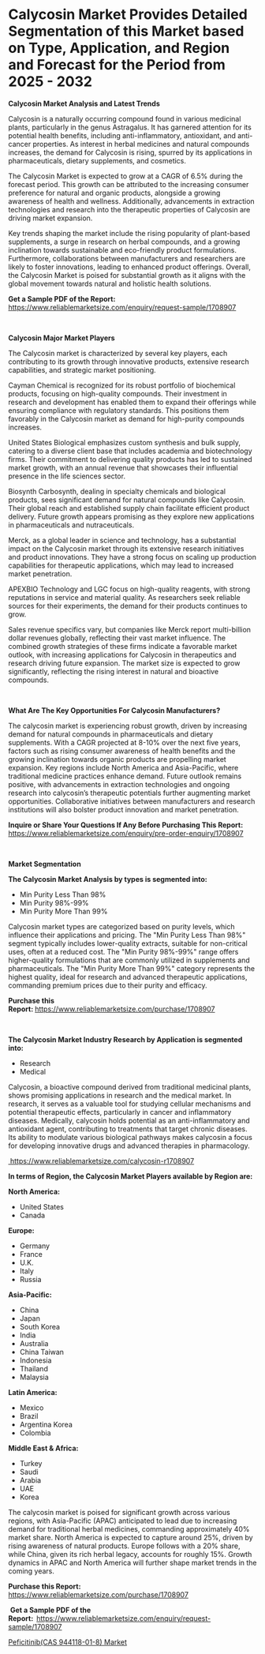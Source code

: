 <p><h1>Calycosin Market Provides Detailed Segmentation of this Market based on Type, Application, and Region and Forecast for the Period from 2025 - 2032</h1></p><p><strong>Calycosin Market Analysis and Latest Trends</strong></p>
<p><p>Calycosin is a naturally occurring compound found in various medicinal plants, particularly in the genus Astragalus. It has garnered attention for its potential health benefits, including anti-inflammatory, antioxidant, and anti-cancer properties. As interest in herbal medicines and natural compounds increases, the demand for Calycosin is rising, spurred by its applications in pharmaceuticals, dietary supplements, and cosmetics.</p><p>The Calycosin Market is expected to grow at a CAGR of 6.5% during the forecast period. This growth can be attributed to the increasing consumer preference for natural and organic products, alongside a growing awareness of health and wellness. Additionally, advancements in extraction technologies and research into the therapeutic properties of Calycosin are driving market expansion. </p><p>Key trends shaping the market include the rising popularity of plant-based supplements, a surge in research on herbal compounds, and a growing inclination towards sustainable and eco-friendly product formulations. Furthermore, collaborations between manufacturers and researchers are likely to foster innovations, leading to enhanced product offerings. Overall, the Calycosin Market is poised for substantial growth as it aligns with the global movement towards natural and holistic health solutions.</p></p>
<p><strong>Get a Sample PDF of the Report:&nbsp;</strong> <a href="https://www.reliablemarketsize.com/enquiry/request-sample/1708907?utm_campaign=1133&utm_medium=2&utm_source=Github&utm_content=ia&utm_term=10012025&utm_id=calycosin">https://www.reliablemarketsize.com/enquiry/request-sample/1708907</a></p>
<p>&nbsp;</p>
<p><strong>Calycosin Major Market Players</strong></p>
<p><p>The Calycosin market is characterized by several key players, each contributing to its growth through innovative products, extensive research capabilities, and strategic market positioning.</p><p>Cayman Chemical is recognized for its robust portfolio of biochemical products, focusing on high-quality compounds. Their investment in research and development has enabled them to expand their offerings while ensuring compliance with regulatory standards. This positions them favorably in the Calycosin market as demand for high-purity compounds increases.</p><p>United States Biological emphasizes custom synthesis and bulk supply, catering to a diverse client base that includes academia and biotechnology firms. Their commitment to delivering quality products has led to sustained market growth, with an annual revenue that showcases their influential presence in the life sciences sector.</p><p>Biosynth Carbosynth, dealing in specialty chemicals and biological products, sees significant demand for natural compounds like Calycosin. Their global reach and established supply chain facilitate efficient product delivery. Future growth appears promising as they explore new applications in pharmaceuticals and nutraceuticals.</p><p>Merck, as a global leader in science and technology, has a substantial impact on the Calycosin market through its extensive research initiatives and product innovations. They have a strong focus on scaling up production capabilities for therapeutic applications, which may lead to increased market penetration.</p><p>APEXBIO Technology and LGC focus on high-quality reagents, with strong reputations in service and material quality. As researchers seek reliable sources for their experiments, the demand for their products continues to grow.</p><p>Sales revenue specifics vary, but companies like Merck report multi-billion dollar revenues globally, reflecting their vast market influence. The combined growth strategies of these firms indicate a favorable market outlook, with increasing applications for Calycosin in therapeutics and research driving future expansion. The market size is expected to grow significantly, reflecting the rising interest in natural and bioactive compounds.</p></p>
<p>&nbsp;</p>
<p><strong>What Are The Key Opportunities For Calycosin Manufacturers?</strong></p>
<p><p>The calycosin market is experiencing robust growth, driven by increasing demand for natural compounds in pharmaceuticals and dietary supplements. With a CAGR projected at 8-10% over the next five years, factors such as rising consumer awareness of health benefits and the growing inclination towards organic products are propelling market expansion. Key regions include North America and Asia-Pacific, where traditional medicine practices enhance demand. Future outlook remains positive, with advancements in extraction technologies and ongoing research into calycosin’s therapeutic potentials further augmenting market opportunities. Collaborative initiatives between manufacturers and research institutions will also bolster product innovation and market penetration.</p></p>
<p><strong>Inquire or Share Your Questions If Any Before Purchasing This Report:</strong> <a href="https://www.reliablemarketsize.com/enquiry/pre-order-enquiry/1708907?utm_campaign=1133&utm_medium=2&utm_source=Github&utm_content=ia&utm_term=10012025&utm_id=calycosin">https://www.reliablemarketsize.com/enquiry/pre-order-enquiry/1708907</a></p>
<p>&nbsp;</p>
<p><strong>Market Segmentation</strong></p>
<p><strong>The Calycosin Market Analysis by types is segmented into:</strong></p>
<p><ul><li>Min Purity Less Than 98%</li><li>Min Purity 98%-99%</li><li>Min Purity More Than 99%</li></ul></p>
<p><p>Calycosin market types are categorized based on purity levels, which influence their applications and pricing. The "Min Purity Less Than 98%" segment typically includes lower-quality extracts, suitable for non-critical uses, often at a reduced cost. The "Min Purity 98%-99%" range offers higher-quality formulations that are commonly utilized in supplements and pharmaceuticals. The "Min Purity More Than 99%" category represents the highest quality, ideal for research and advanced therapeutic applications, commanding premium prices due to their purity and efficacy.</p></p>
<p><strong>Purchase this Report:&nbsp;</strong><a href="https://www.reliablemarketsize.com/purchase/1708907?utm_campaign=1133&utm_medium=2&utm_source=Github&utm_content=ia&utm_term=10012025&utm_id=calycosin">https://www.reliablemarketsize.com/purchase/1708907</a></p>
<p>&nbsp;</p>
<p><strong>The Calycosin Market Industry Research by Application is segmented into:</strong></p>
<p><ul><li>Research</li><li>Medical</li></ul></p>
<p><p>Calycosin, a bioactive compound derived from traditional medicinal plants, shows promising applications in research and the medical market. In research, it serves as a valuable tool for studying cellular mechanisms and potential therapeutic effects, particularly in cancer and inflammatory diseases. Medically, calycosin holds potential as an anti-inflammatory and antioxidant agent, contributing to treatments that target chronic diseases. Its ability to modulate various biological pathways makes calycosin a focus for developing innovative drugs and advanced therapies in pharmacology.</p></p>
<p><a href="https://www.reliablemarketsize.com/calycosin-r1708907?utm_campaign=1133&utm_medium=2&utm_source=Github&utm_content=ia&utm_term=10012025&utm_id=calycosin">&nbsp;https://www.reliablemarketsize.com/calycosin-r1708907</a></p>
<p><strong>In terms of Region, the Calycosin Market Players available by Region are:</strong></p>
<p>
    <p> <strong> North America: </strong>
        <ul>
            <li>United States</li>
            <li>Canada</li>
        </ul>
        </p> 
    <p> <strong> Europe: </strong>
        <ul>
            <li>Germany</li>
            <li>France</li>
            <li>U.K.</li>
            <li>Italy</li>
            <li>Russia</li>
        </ul>
        </p> 
    <p> <strong> Asia-Pacific: </strong>
        <ul>
            <li>China</li>
            <li>Japan</li>
            <li>South Korea</li>
            <li>India</li>
            <li>Australia</li>
            <li>China Taiwan</li>
            <li>Indonesia</li>
            <li>Thailand</li>
            <li>Malaysia</li>
        </ul>
        </p> 
    <p> <strong> Latin America: </strong>
        <ul>
            <li>Mexico</li>
            <li>Brazil</li>
            <li>Argentina Korea</li>
            <li>Colombia</li>
        </ul>
        </p> 
    <p> <strong> Middle East & Africa: </strong>
        <ul>
            <li>Turkey</li>
            <li>Saudi</li>
            <li>Arabia</li>
            <li>UAE</li>
            <li>Korea</li>
        </ul>
    </p>
    </p>
<p><p>The calycosin market is poised for significant growth across various regions, with Asia-Pacific (APAC) anticipated to lead due to increasing demand for traditional herbal medicines, commanding approximately 40% market share. North America is expected to capture around 25%, driven by rising awareness of natural products. Europe follows with a 20% share, while China, given its rich herbal legacy, accounts for roughly 15%. Growth dynamics in APAC and North America will further shape market trends in the coming years.</p></p>
<p><strong>Purchase this Report: </strong><a href="https://www.reliablemarketsize.com/purchase/1708907?utm_campaign=1133&utm_medium=2&utm_source=Github&utm_content=ia&utm_term=10012025&utm_id=calycosin">https://www.reliablemarketsize.com/purchase/1708907</a></p>
<p>&nbsp;<strong>Get a Sample PDF of the Report:&nbsp;&nbsp;</strong><a href="https://www.reliablemarketsize.com/enquiry/request-sample/1708907?utm_campaign=1133&utm_medium=2&utm_source=Github&utm_content=ia&utm_term=10012025&utm_id=calycosin">https://www.reliablemarketsize.com/enquiry/request-sample/1708907</a></p>
<p><strong></strong></p>
<p><p><a href="https://github.com/WillieWoodard/Market-Research-Report-List-7/blob/main/peficitinibcas-944118-01-8-market.md?utm_campaign=1133&utm_medium=2&utm_source=Github&utm_content=ia&utm_term=10012025&utm_id=calycosin">Peficitinib(CAS 944118-01-8) Market</a></p></p>